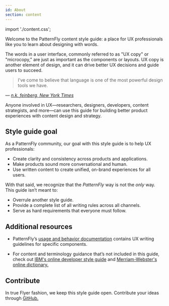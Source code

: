 ```yaml
---
id: About
section: content
---
```


import './content.css';

Welcome to the PatternFly content style guide: a place for UX professionals like you to learn about designing with words.

The words in a user interface, commonly referred to as "UX copy" or "microcopy," are just as important as the components or layouts. UX copy is another element of design, and it can drive better UX decisions and guide users to succeed.

> I’ve come to believe that language is one of the most powerful design tools we have.

*— [n.k. feinberg, New York Times](https://open.nytimes.com/to-design-better-products-consider-the-language-f17b923f8bae)*

Anyone involved in UX—researchers, designers, developers, content strategists, and more—can use this guide for building better product experiences with content design and strategy.

## Style guide goal
As a PatternFly community, our goal with this style guide is to help UX professionals:
- Create clarity and consistency across products and applications.
- Make products sound more conversational and human.
- Use written content to create unified, on-brand experiences for all users.

With that said, we recognize that the *PatternFly* way is not the *only* way. This guide isn’t meant to:
- Overrule another style guide.
- Provide a complete list of all writing rules across all channels.
- Serve as hard requirements that everyone must follow. 

## Additional resources 
- PatternFly’s [usage and behavior documentation](https://www.patternfly.org/v4/design-guidelines/styles/colors) contains UX writing guidelines for specific components. 

- For content and terminology guidance that’s not included in this guide, check out [IBM's online developer style guide](https://www.ibm.com/developerworks/library/styleguidelines/index.html) and [Merriam-Webster's online dictionary.](https://www.merriam-webster.com/) 

## Contribute
In true Flyer fashion, we keep this style guide open. Contribute your ideas through [GitHub.](https://github.com/patternfly/patternfly-org/pulls)